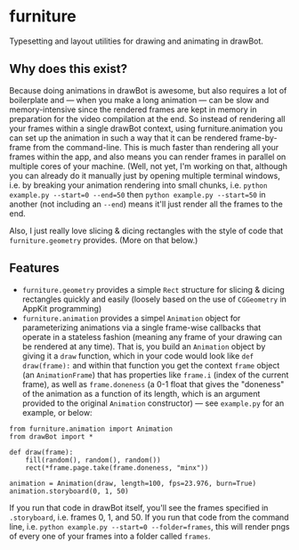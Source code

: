 # furniture

Typesetting and layout utilities for drawing and animating in drawBot.

## Why does this exist?

Because doing animations in drawBot is awesome, but also requires a lot of boilerplate and — when you make a long animation — can be slow and memory-intensive since the rendered frames are kept in memory in preparation for the video compilation at the end. So instead of rendering all your frames within a single drawBot context, using furniture.animation you can set up the animation in such a way that it can be rendered frame-by-frame from the command-line. This is much faster than rendering all your frames within the app, and also means you can render frames in parallel on multiple cores of your machine. (Well, not yet, I'm working on that, although you can already do it manually just by opening multiple terminal windows, i.e. by breaking your animation rendering into small chunks, i.e. `python example.py --start=0 --end=50` then `python example.py --start=50` in another (not including an `--end`) means it'll just render all the frames to the end.

Also, I just really love slicing & dicing rectangles with the style of code that `furniture.geometry` provides. (More on that below.)

## Features

- `furniture.geometry` provides a simple `Rect` structure for slicing & dicing rectangles quickly and easily (loosely based on the use of `CGGeometry` in AppKit programming)
- `furniture.animation` provides a simpel `Animation` object for parameterizing animations via a single frame-wise callbacks that operate in a stateless fashion (meaning any frame of your drawing can be rendered at any time). That is, you build an `Animation` object by giving it a `draw` function, which in your code would look like `def draw(frame):` and within that function you get the context `frame` object (an `AnimationFrame`) that has properties like `frame.i` (index of the current frame), as well as `frame.doneness` (a 0-1 float that gives the "doneness" of the animation as a function of its length, which is an argument provided to the original `Animation` constructor) — see `example.py` for an example, or below:

```
from furniture.animation import Animation
from drawBot import *

def draw(frame):
    fill(random(), random(), random())
    rect(*frame.page.take(frame.doneness, "minx"))

animation = Animation(draw, length=100, fps=23.976, burn=True)
animation.storyboard(0, 1, 50)
```

If you run that code in drawBot itself, you'll see the frames specified in `.storyboard`, i.e. frames 0, 1, and 50. If you run that code from the command line, i.e. `python example.py --start=0 --folder=frames`, this will render pngs of every one of your frames into a folder called `frames`.
